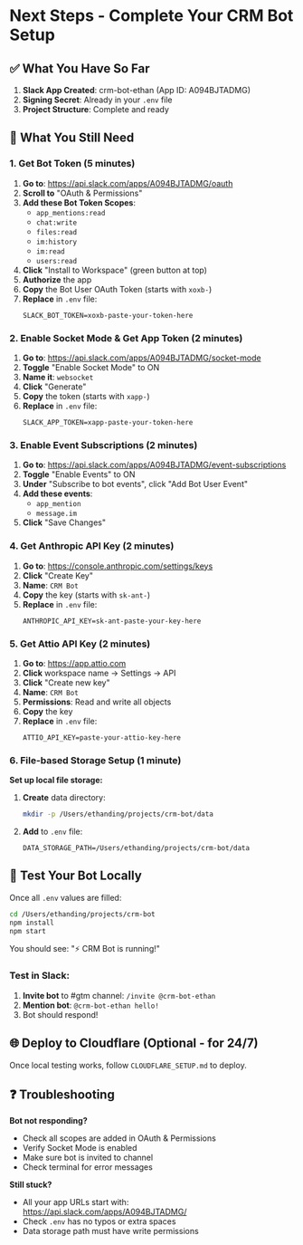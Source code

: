 # Next Steps - Complete Your CRM Bot Setup

## ✅ What You Have So Far

1. **Slack App Created**: crm-bot-ethan (App ID: A094BJTADMG)
2. **Signing Secret**: Already in your `.env` file
3. **Project Structure**: Complete and ready

## 🔴 What You Still Need

### 1. Get Bot Token (5 minutes)

1. **Go to**: https://api.slack.com/apps/A094BJTADMG/oauth
2. **Scroll to** "OAuth & Permissions"
3. **Add these Bot Token Scopes**:
   - `app_mentions:read`
   - `chat:write`
   - `files:read`
   - `im:history`
   - `im:read`
   - `users:read`
4. **Click** "Install to Workspace" (green button at top)
5. **Authorize** the app
6. **Copy** the Bot User OAuth Token (starts with `xoxb-`)
7. **Replace** in `.env` file:
   ```
   SLACK_BOT_TOKEN=xoxb-paste-your-token-here
   ```

### 2. Enable Socket Mode & Get App Token (2 minutes)

1. **Go to**: https://api.slack.com/apps/A094BJTADMG/socket-mode
2. **Toggle** "Enable Socket Mode" to ON
3. **Name it**: `websocket`
4. **Click** "Generate"
5. **Copy** the token (starts with `xapp-`)
6. **Replace** in `.env` file:
   ```
   SLACK_APP_TOKEN=xapp-paste-your-token-here
   ```

### 3. Enable Event Subscriptions (2 minutes)

1. **Go to**: https://api.slack.com/apps/A094BJTADMG/event-subscriptions
2. **Toggle** "Enable Events" to ON
3. **Under** "Subscribe to bot events", click "Add Bot User Event"
4. **Add these events**:
   - `app_mention`
   - `message.im`
5. **Click** "Save Changes"

### 4. Get Anthropic API Key (2 minutes)

1. **Go to**: https://console.anthropic.com/settings/keys
2. **Click** "Create Key"
3. **Name**: `CRM Bot`
4. **Copy** the key (starts with `sk-ant-`)
5. **Replace** in `.env` file:
   ```
   ANTHROPIC_API_KEY=sk-ant-paste-your-key-here
   ```

### 5. Get Attio API Key (2 minutes)

1. **Go to**: https://app.attio.com
2. **Click** workspace name → Settings → API
3. **Click** "Create new key"
4. **Name**: `CRM Bot`
5. **Permissions**: Read and write all objects
6. **Copy** the key
7. **Replace** in `.env` file:
   ```
   ATTIO_API_KEY=paste-your-attio-key-here
   ```

### 6. File-based Storage Setup (1 minute)

**Set up local file storage:**

1. **Create** data directory:
   ```bash
   mkdir -p /Users/ethanding/projects/crm-bot/data
   ```
2. **Add** to `.env` file:
   ```
   DATA_STORAGE_PATH=/Users/ethanding/projects/crm-bot/data
   ```

## 🚀 Test Your Bot Locally

Once all `.env` values are filled:

```bash
cd /Users/ethanding/projects/crm-bot
npm install
npm start
```

You should see: "⚡️ CRM Bot is running!"

### Test in Slack:
1. **Invite bot** to #gtm channel: `/invite @crm-bot-ethan`
2. **Mention bot**: `@crm-bot-ethan hello!`
3. Bot should respond!

## 🌐 Deploy to Cloudflare (Optional - for 24/7)

Once local testing works, follow `CLOUDFLARE_SETUP.md` to deploy.

## ❓ Troubleshooting

**Bot not responding?**
- Check all scopes are added in OAuth & Permissions
- Verify Socket Mode is enabled
- Make sure bot is invited to channel
- Check terminal for error messages

**Still stuck?**
- All your app URLs start with: https://api.slack.com/apps/A094BJTADMG/
- Check `.env` has no typos or extra spaces
- Data storage path must have write permissions